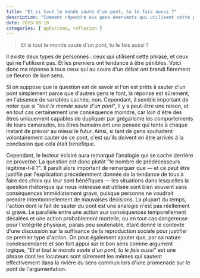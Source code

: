 ```yaml
---
title: "Et si tout le monde saute d'un pont, tu le fais aussi ?"
description: "Comment répondre aux gens énervants qui utilisent cette phrase."
date: 2023-08-10
categories: [ aphorisme, réflexion ]
---
```


> Et si tout le monde saute d'un pont, tu le fais aussi ?

Il existe deux types de personnes : ceux qui utilisent cette phrase, et ceux qui ne l'utilisent pas. Et les premiers ont tendance à être pénibles. Voici donc ma réponse à tous ceux qui au cours d'un débat ont brandi fièrement ce fleuron de bon sens.

Si on suppose que la question est de savoir si l'on est prêts à sauter d'un pont simplement parce que d'autres gens le font, la réponse est sûrement, en l'absence de variables cachée, non. Cependant, il semble important de noter que si "_tout le monde saute d'un pont_", il y a peut-être une raison, et en tout cas certainement une conséquence moindre, car loin d'être des êtres uniquement capables de dupliquer par grégarisme les comportements de leurs camarades, les êtres humains ont une pensée qui tente à chaque instant de prévoir au mieux le futur. Ainsi, si tant de gens souhaitent volontairement sauter de ce pont, c'est qu'ils doivent en être arrivés à la conclusion que cela était bénéfique.

Cependant, le lecteur éclairé aura remarqué l'analogie qui se cache derrière ce proverbe. La question est donc plutôt "le nombre de prédécesseurs légitime-t-il ?". Il paraît alors important de remarquer que — et ce peut être justifié par l'explication précédemment donnée de la tendance de tous à faire des choix qui leur sont bénéfiques — les situations dans lesquelles la question rhétorique qui nous intéresse est utilisée sont bien souvent sans conséquences immédiatement grave, puisque personne ne voudrait prendre intentionnellement de mauvaises décisions. La plupart du temps, l'action dont le fait de sauter du pont est une analogie n'est pas réellement si grave. Le parallèle entre une action aux conséquences temporellement décalées et une action probablement mortelle, ou en tout cas dangereuse pour l'intégrité physique, parais peu soutenable, étant donné le contexte d'une discussion sur la suffisance de la reproduction sociale pour justifier ce premier type d'action. On peut également ajouter que, par sa nature condescendante et son fort appui sur le bon sens comme argument logique, "_Et si tout le monde saute d'un pont, tu le fais aussi_" est une phrase dont les locuteurs sont sûrement les mêmes qui sautent effectivement dans la rivière du sens commun lors d'une promenade sur le pont de l'argumentation.

